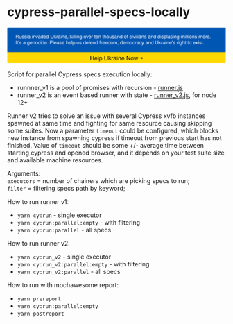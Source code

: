 # cypress-parallel-specs-locally

[![SWUbanner](https://raw.githubusercontent.com/vshymanskyy/StandWithUkraine/main/banner2-direct.svg)](https://vshymanskyy.github.io/StandWithUkraine/)

Script for parallel Cypress specs execution locally:

- runnner_v1 is a pool of promises with recursion - [runner.js](cypress/scripts/runner.js)
- runner_v2 is an event based runner with state - [runner_v2.js](cypress/scripts/runner_v2.js), for node 12+

Runner v2 tries to solve an issue with several Cypress xvfb instances spawned at same time and fighting for same resource causing skipping some suites. Now a parameter `timeout` could be configured, which blocks new instance from spawning cypress if timeout from previous start has not finished. Value of `timeout` should be some +/- average time between starting cypress and opened browser, and it depends on your test suite size and available machine resources.

Arguments:  
`executors` = number of chainers which are picking specs to run;  
`filter` = filtering specs path by keyword;

How to run runner v1:

- `yarn cy:run` - single executor
- `yarn cy:run:parallel:empty` - with filtering
- `yarn cy:run:parallel` - all specs

How to run runner v2:

- `yarn cy:run_v2` - single executor
- `yarn cy:run_v2:parallel:empty` - with filtering
- `yarn cy:run_v2:parallel` - all specs

How to run with mochawesome report:

- `yarn prereport`
- `yarn cy:run:parallel:empty`
- `yarn postreport`
